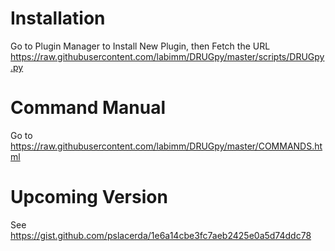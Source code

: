 Installation
============

Go to Plugin Manager to Install New Plugin, then Fetch the URL
https://raw.githubusercontent.com/labimm/DRUGpy/master/scripts/DRUGpy.py


Command Manual
==============

Go to https://raw.githubusercontent.com/labimm/DRUGpy/master/COMMANDS.html

Upcoming Version
================

See https://gist.github.com/pslacerda/1e6a14cbe3fc7aeb2425e0a5d74ddc78

